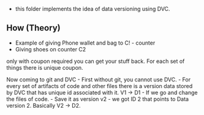 * this folder implements the idea of data versioning using DVC.

## How (Theory)

- Example of giving Phone wallet and bag to C! - counter
- Giving shoes on counter C2 

only with coupon required you can get your stuff back. For each set of things there is unique coupon. 

Now coming to git and DVC - First without git, you cannot use DVC. 
    - For every set of artifacts of code and other files there is a version data stored by DVC
        that has unique id associated with it. V1 -> D1
    - If we go and change the files of code. - Save it as version v2 - we got ID 2 that points to Data version 2. Basically V2 -> D2. 